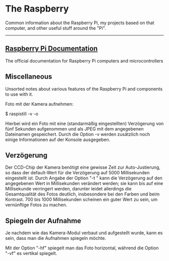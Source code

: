 # The Raspberry

Common information about the Raspberry Pi, my projects based on that computer, and other useful stuff around the "Pi".

---
## [Raspberry Pi Documentation](https://www.raspberrypi.com/documentation/computers/raspberry-pi.html)

The official documentation for Raspberry Pi computers and microcontrollers

## Miscellaneous ##

Unsorted notes about various features of the Raspberry Pi and components to use with it.

Foto mit der Kamera aufnehmen:

$ raspistill -v -o <dateiname>

Hierbei wird ein Foto mit eine (standarmäßig eingestellten) Verzögerung von fünf Sekunden aufgenommen und als JPEG mit dem angegebenen Dateinamen gespeichert. Durch die Option -v werden zusätzlich noch einige Informationen auf der Konsole ausgegeben.

Verzögerung
----------
Der CCD-Chip der Kamera benötigt eine gewisse Zeit zur Auto-Justierung, so dass der default-Wert für die Verzögerung auf 5000 Millisekunden eingestellt ist. Durch Angabe der Option "-t <delay>" kann die Verzögerung auf den angegebenen Wert in Millisekunden verändert werden; sie kann bis auf eine Millisekunde verringert werden, darunter leidet allerdings die Gesamtqualität des Fotos deutlich, insbesondere bei den Farben und beim Kontrast. 700 bis 1000 Millisekunden scheinen ein guter Wert zu sein, um vernünftige Fotos zu machen.

Spiegeln der Aufnahme
---------------------
Je nachdem wie das Kamera-Modul verbaut und aufgestellt wurde, kann es sein, dass man die Aufnahmen spiegeln möchte.

Mit der Option "-hf" spiegelt man das Foto horizontal, während die Option "-vf" es vertikal spiegelt.
